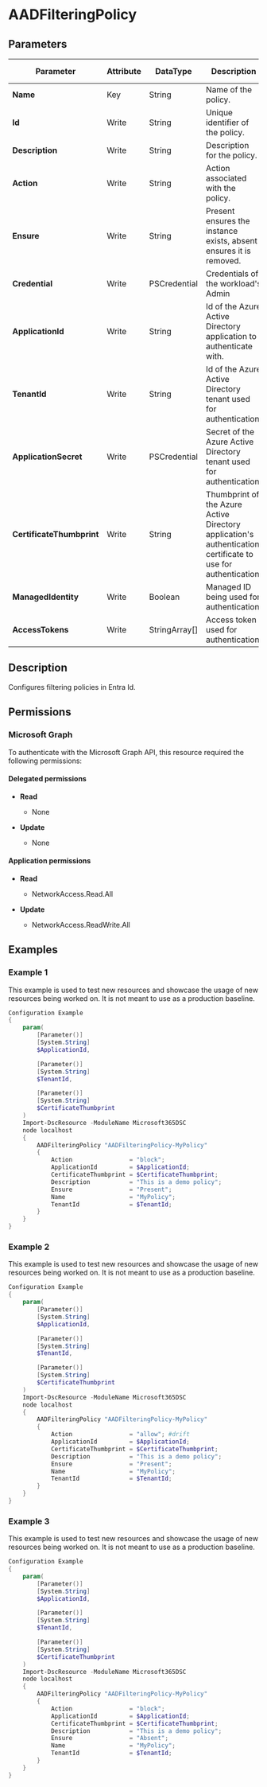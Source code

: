 ﻿# AADFilteringPolicy

## Parameters

| Parameter | Attribute | DataType | Description | Allowed Values |
| --- | --- | --- | --- | --- |
| **Name** | Key | String | Name of the policy. | |
| **Id** | Write | String | Unique identifier of the policy. | |
| **Description** | Write | String | Description for the policy. | |
| **Action** | Write | String | Action associated with the policy. | |
| **Ensure** | Write | String | Present ensures the instance exists, absent ensures it is removed. | `Absent`, `Present` |
| **Credential** | Write | PSCredential | Credentials of the workload's Admin | |
| **ApplicationId** | Write | String | Id of the Azure Active Directory application to authenticate with. | |
| **TenantId** | Write | String | Id of the Azure Active Directory tenant used for authentication. | |
| **ApplicationSecret** | Write | PSCredential | Secret of the Azure Active Directory tenant used for authentication. | |
| **CertificateThumbprint** | Write | String | Thumbprint of the Azure Active Directory application's authentication certificate to use for authentication. | |
| **ManagedIdentity** | Write | Boolean | Managed ID being used for authentication. | |
| **AccessTokens** | Write | StringArray[] | Access token used for authentication. | |


## Description

Configures filtering policies in Entra Id.

## Permissions

### Microsoft Graph

To authenticate with the Microsoft Graph API, this resource required the following permissions:

#### Delegated permissions

- **Read**

    - None

- **Update**

    - None

#### Application permissions

- **Read**

    - NetworkAccess.Read.All

- **Update**

    - NetworkAccess.ReadWrite.All

## Examples

### Example 1

This example is used to test new resources and showcase the usage of new resources being worked on.
It is not meant to use as a production baseline.

```powershell
Configuration Example
{
    param(
        [Parameter()]
        [System.String]
        $ApplicationId,

        [Parameter()]
        [System.String]
        $TenantId,

        [Parameter()]
        [System.String]
        $CertificateThumbprint
    )
    Import-DscResource -ModuleName Microsoft365DSC
    node localhost
    {
        AADFilteringPolicy "AADFilteringPolicy-MyPolicy"
        {
            Action                = "block";
            ApplicationId         = $ApplicationId;
            CertificateThumbprint = $CertificateThumbprint;
            Description           = "This is a demo policy";
            Ensure                = "Present";
            Name                  = "MyPolicy";
            TenantId              = $TenantId;
        }
    }
}
```

### Example 2

This example is used to test new resources and showcase the usage of new resources being worked on.
It is not meant to use as a production baseline.

```powershell
Configuration Example
{
    param(
        [Parameter()]
        [System.String]
        $ApplicationId,

        [Parameter()]
        [System.String]
        $TenantId,

        [Parameter()]
        [System.String]
        $CertificateThumbprint
    )
    Import-DscResource -ModuleName Microsoft365DSC
    node localhost
    {
        AADFilteringPolicy "AADFilteringPolicy-MyPolicy"
        {
            Action                = "allow"; #drift
            ApplicationId         = $ApplicationId;
            CertificateThumbprint = $CertificateThumbprint;
            Description           = "This is a demo policy";
            Ensure                = "Present";
            Name                  = "MyPolicy";
            TenantId              = $TenantId;
        }
    }
}
```

### Example 3

This example is used to test new resources and showcase the usage of new resources being worked on.
It is not meant to use as a production baseline.

```powershell
Configuration Example
{
    param(
        [Parameter()]
        [System.String]
        $ApplicationId,

        [Parameter()]
        [System.String]
        $TenantId,

        [Parameter()]
        [System.String]
        $CertificateThumbprint
    )
    Import-DscResource -ModuleName Microsoft365DSC
    node localhost
    {
        AADFilteringPolicy "AADFilteringPolicy-MyPolicy"
        {
            Action                = "block";
            ApplicationId         = $ApplicationId;
            CertificateThumbprint = $CertificateThumbprint;
            Description           = "This is a demo policy";
            Ensure                = "Absent";
            Name                  = "MyPolicy";
            TenantId              = $TenantId;
        }
    }
}
```

